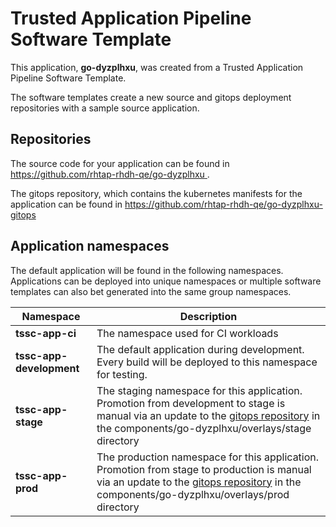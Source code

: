 # Trusted Application Pipeline Software Template

This application, **go-dyzplhxu**, was created from a Trusted Application Pipeline Software Template.

The software templates create a new source and gitops deployment repositories with a sample source application. 

## Repositories

The source code for your application can be found in [https://github.com/rhtap-rhdh-qe/go-dyzplhxu ](https://github.com/rhtap-rhdh-qe/go-dyzplhxu ).
 
The gitops repository, which contains the kubernetes manifests for the application can be found in 
[https://github.com/rhtap-rhdh-qe/go-dyzplhxu-gitops ](https://github.com/rhtap-rhdh-qe/go-dyzplhxu-gitops ) 

## Application namespaces 

The default application will be found in the following namespaces. Applications can be deployed into unique namespaces or multiple software templates can also bet generated into the same group namespaces.  

|  Namespace   |  Description   |  
| -------- | -------- |
| **tssc-app-ci** | The namespace used for CI workloads |
| **tssc-app-development** | The default application during development. Every build will be deployed to this namespace for testing. |
| **tssc-app-stage** | The staging namespace for this application. Promotion from development to stage is manual via an update to the [gitops repository](https://github.com/rhtap-rhdh-qe/go-dyzplhxu-gitops ) in the components/go-dyzplhxu/overlays/stage directory |
| **tssc-app-prod** | The production namespace for this application. Promotion from stage to production is manual via an update to the [gitops repository](https://github.com/rhtap-rhdh-qe/go-dyzplhxu-gitops ) in the components/go-dyzplhxu/overlays/prod directory |